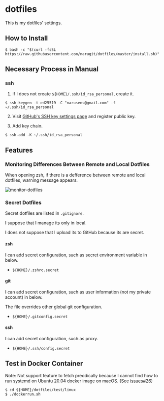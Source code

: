 # dotfiles

This is my dotfiles' settings.

## How to Install

```console
$ bash -c "$(curl -fsSL https://raw.githubusercontent.com/narugit/dotfiles/master/install.sh)"
```

## Necessary Process in Manual
### ssh 
1. If I does not create `${HOME}/.ssh/id_rsa_personal`, create it.
```console
$ ssh-keygen -t ed25519 -C "narusens@gmail.com" -f ~/.ssh/id_rsa_personal
```

2. Visit [GitHub's SSH key settings page](https://github.com/settings/keys) and register public key.

3. Add key chain.
```console
$ ssh-add -K ~/.ssh/id_rsa_personal
```

## Features
### Monitoring Differences Between Remote and Local Dotfiles
When opening zsh, if there is a defference between remote and local dotfiles, warning message appears.

![monitor-dotfiles](https://user-images.githubusercontent.com/51317139/134848314-2051a95a-15ae-4f40-bbeb-d4188c85ef3f.png)

### Secret Dotfiles
Secret dotfiles are listed in `.gitignore`.

I suppose that I manage its only in local.

I does not suppose that I upload its to GitHub because its are secret.

#### zsh
I can add secret configuration, such as secret environment variable in below.
- `${HOME}/.zshrc.secret`

#### git
I can add secret configuration, such as user information (not my private account) in below.

The file overrides other global git configuration.

- `${HOME}/.gitconfig.secret`

#### ssh
I can add secret configuration, such as proxy.

- `${HOME}/.ssh/config.secret`

## Test in Docker Container
Note: Not support feature to fetch preodically because I cannot find how to run systemd on Ubuntu 20.04 docker image on macOS. (See [issues#26](https://github.com/narugit/dotfiles/issues/26))

```console
$ cd ${HOME}/dotfiles/test/linux
$ ./dockerrun.sh
```

